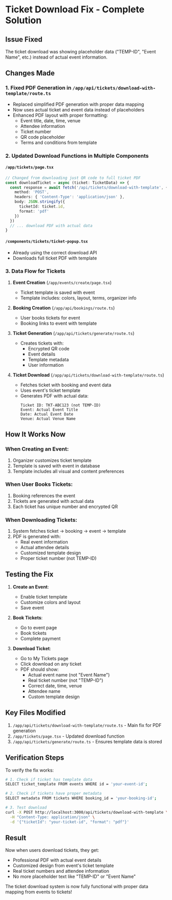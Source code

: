 # Ticket Download Fix - Complete Solution

## Issue Fixed
The ticket download was showing placeholder data ("TEMP-ID", "Event Name", etc.) instead of actual event information.

## Changes Made

### 1. Fixed PDF Generation in `/app/api/tickets/download-with-template/route.ts`
- Replaced simplified PDF generation with proper data mapping
- Now uses actual ticket and event data instead of placeholders
- Enhanced PDF layout with proper formatting:
  - Event title, date, time, venue
  - Attendee information
  - Ticket number
  - QR code placeholder
  - Terms and conditions from template

### 2. Updated Download Functions in Multiple Components

#### `/app/tickets/page.tsx`
```typescript
// Changed from downloading just QR code to full ticket PDF
const downloadTicket = async (ticket: TicketData) => {
  const response = await fetch('/api/tickets/download-with-template', {
    method: 'POST',
    headers: { 'Content-Type': 'application/json' },
    body: JSON.stringify({
      ticketId: ticket.id,
      format: 'pdf'
    })
  })
  // ... download PDF with actual data
}
```

#### `/components/tickets/ticket-popup.tsx`
- Already using the correct download API
- Downloads full ticket PDF with template

### 3. Data Flow for Tickets

1. **Event Creation** (`/app/events/create/page.tsx`)
   - Ticket template is saved with event
   - Template includes: colors, layout, terms, organizer info

2. **Booking Creation** (`/app/api/bookings/route.ts`)
   - User books tickets for event
   - Booking links to event with template

3. **Ticket Generation** (`/app/api/tickets/generate/route.ts`)
   - Creates tickets with:
     - Encrypted QR code
     - Event details
     - Template metadata
     - User information

4. **Ticket Download** (`/app/api/tickets/download-with-template/route.ts`)
   - Fetches ticket with booking and event data
   - Uses event's ticket template
   - Generates PDF with actual data:
     ```
     Ticket ID: TKT-ABC123 (not TEMP-ID)
     Event: Actual Event Title
     Date: Actual Event Date
     Venue: Actual Venue Name
     ```

## How It Works Now

### When Creating an Event:
1. Organizer customizes ticket template
2. Template is saved with event in database
3. Template includes all visual and content preferences

### When User Books Tickets:
1. Booking references the event
2. Tickets are generated with actual data
3. Each ticket has unique number and encrypted QR

### When Downloading Tickets:
1. System fetches ticket → booking → event → template
2. PDF is generated with:
   - Real event information
   - Actual attendee details
   - Customized template design
   - Proper ticket number (not TEMP-ID)

## Testing the Fix

1. **Create an Event**:
   - Enable ticket template
   - Customize colors and layout
   - Save event

2. **Book Tickets**:
   - Go to event page
   - Book tickets
   - Complete payment

3. **Download Ticket**:
   - Go to My Tickets page
   - Click download on any ticket
   - PDF should show:
     - Actual event name (not "Event Name")
     - Real ticket number (not "TEMP-ID")
     - Correct date, time, venue
     - Attendee name
     - Custom template design

## Key Files Modified

1. `/app/api/tickets/download-with-template/route.ts` - Main fix for PDF generation
2. `/app/tickets/page.tsx` - Updated download function
3. `/app/api/tickets/generate/route.ts` - Ensures template data is stored

## Verification Steps

To verify the fix works:

```bash
# 1. Check if ticket has template data
SELECT ticket_template FROM events WHERE id = 'your-event-id';

# 2. Check if tickets have proper metadata
SELECT metadata FROM tickets WHERE booking_id = 'your-booking-id';

# 3. Test download
curl -X POST http://localhost:3000/api/tickets/download-with-template \
  -H "Content-Type: application/json" \
  -d '{"ticketId": "your-ticket-id", "format": "pdf"}'
```

## Result

Now when users download tickets, they get:
- Professional PDF with actual event details
- Customized design from event's ticket template  
- Real ticket numbers and attendee information
- No more placeholder text like "TEMP-ID" or "Event Name"

The ticket download system is now fully functional with proper data mapping from events to tickets!